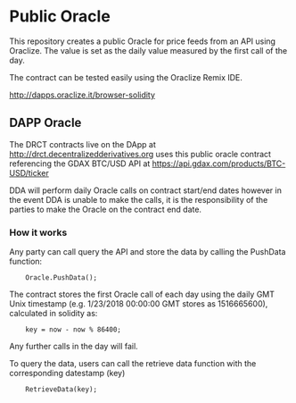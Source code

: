 # Public Oracle

This repository creates a public Oracle for price feeds from an API using Oraclize.  The value is set as the daily value measured by the first call of the day.  


The contract can be tested easily using the Oraclize Remix IDE.  

http://dapps.oraclize.it/browser-solidity


## DAPP Oracle

The DRCT contracts live on the DApp at http://drct.decentralizedderivatives.org uses this public oracle contract referencing the GDAX BTC/USD API at https://api.gdax.com/products/BTC-USD/ticker

DDA will perform daily Oracle calls on contract start/end dates however in the event DDA is unable to make the calls, it is the responsibility of the parties to make the Oracle on the contract end date.

### How it works

Any party can call query the API and store the data by calling the PushData function:

        Oracle.PushData();
        
 
The contract stores the first Oracle call of each day using the daily GMT Unix timestamp (e.g. 1/23/2018 00:00:00 GMT stores as 1516665600), calculated in solidity as:

        key = now - now % 86400;
        
Any further calls in the day will fail.  

To query the data, users can call the retrieve data function with the corresponding datestamp (key)

        RetrieveData(key);
